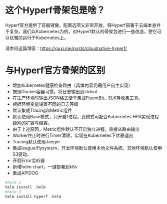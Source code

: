 # 这个Hyperf骨架包是啥？
Hyperf官方提供了容器镜像，配置选项又非常开放，将Hyperf部署于云端本身并不复杂。我们以Kubernetes为例，对Hyperf默认的骨架包进行一些改造，使它可以优雅的运行于Kubernetes上。

请参阅这篇博客：https://guxi.me/posts/cloudnative-hyperf/

# 与Hyperf官方骨架的区别
- 增加Kubernetes健康检查路由（具体内容仍需用户自主实现）
- 按照Docker容器习惯，将日志输出到stdout
- 在生产环境时输出JSON格式便于集成FluentBit、ELK等收集工具。
- 根据环境变量设置不同的日志等级
- 默认集成Tracing和Metric组件
- 默认使用Base模式，只开启1进程。此模式可配合Kubernetes HPA实现进程级别的扩容与缩容。
- 由于上述原因，Metric组件默认不开启独立进程，直接从路由输出
- Worker终止时进行Timer清理，实现在Kubernetes下优雅退出
- Tracing默认使用Jaeger
- 集成league/flysystem，开发环境默认使用本地文件系统，其他环境默认使用S3驱动。
- 开启Error监听器
- 新增helm chart，一键部署到k8s
- 集成APIDOG
```bash
#helm 2
helm install .helm
#helm 3
helm install hyperf .helm
```
